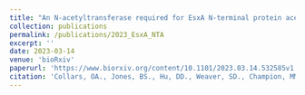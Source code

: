 ```yaml
---
title: "An N-acetyltransferase required for EsxA N-terminal protein acetylation and virulence in 2 Mycobacterium marinum"
collection: publications
permalink: /publications/2023_EsxA_NTA
excerpt: ''
date: 2023-03-14
venue: 'bioRxiv'
paperurl: 'https://www.biorxiv.org/content/10.1101/2023.03.14.532585v1'
citation: 'Collars, OA., Jones, BS., Hu, DD., Weaver, SD., Champion, MM., Champion, PA. (2023) &quot;An N-acetyltransferase required for EsxA N-terminal protein acetylation and virulence in 2 Mycobacterium marinum&quot;. <i>bioRxiv</i>. preprint. DOI: https://doi.org/10.1101/2023.03.14.532585 '
---
```

